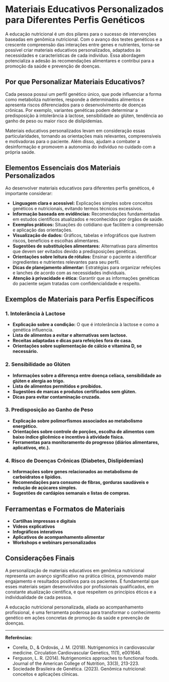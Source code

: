 
# Materiais Educativos Personalizados para Diferentes Perfis Genéticos

A educação nutricional é um dos pilares para o sucesso de intervenções baseadas em genômica nutricional. Com o avanço dos testes genéticos e a crescente compreensão das interações entre genes e nutrientes, torna-se possível criar materiais educativos personalizados, adaptados às necessidades e características de cada indivíduo. Essa abordagem potencializa a adesão às recomendações alimentares e contribui para a promoção da saúde e prevenção de doenças.

## Por que Personalizar Materiais Educativos?

Cada pessoa possui um perfil genético único, que pode influenciar a forma como metaboliza nutrientes, responde a determinados alimentos e apresenta riscos diferenciados para o desenvolvimento de doenças crônicas. Por exemplo, variantes genéticas podem determinar a predisposição à intolerância à lactose, sensibilidade ao glúten, tendência ao ganho de peso ou maior risco de dislipidemias.

Materiais educativos personalizados levam em consideração essas particularidades, tornando as orientações mais relevantes, compreensíveis e motivadoras para o paciente. Além disso, ajudam a combater a desinformação e promovem a autonomia do indivíduo no cuidado com a própria saúde.

## Elementos Essenciais dos Materiais Personalizados

Ao desenvolver materiais educativos para diferentes perfis genéticos, é importante considerar:

- **Linguagem clara e acessível:** Explicações simples sobre conceitos genéticos e nutricionais, evitando termos técnicos excessivos.
- **Informação baseada em evidências:** Recomendações fundamentadas em estudos científicos atualizados e reconhecidos por órgãos de saúde.
- **Exemplos práticos:** Situações do cotidiano que facilitem a compreensão e aplicação das orientações.
- **Visualização de dados:** Gráficos, tabelas e infográficos que ilustrem riscos, benefícios e escolhas alimentares.
- **Sugestões de substituições alimentares:** Alternativas para alimentos que devem ser evitados devido a predisposições genéticas.
- **Orientações sobre leitura de rótulos:** Ensinar o paciente a identificar ingredientes e nutrientes relevantes para seu perfil.
- **Dicas de planejamento alimentar:** Estratégias para organizar refeições e lanches de acordo com as necessidades individuais.
- **Atenção à privacidade e ética:** Garantir que as informações genéticas do paciente sejam tratadas com confidencialidade e respeito.

## Exemplos de Materiais para Perfis Específicos

### 1. Intolerância à Lactose

- **Explicação sobre a condição:** O que é intolerância à lactose e como a genética influencia.
- **Lista de alimentos a evitar e alternativas sem lactose.**
- **Receitas adaptadas e dicas para refeições fora de casa.**
- **Orientações sobre suplementação de cálcio e vitamina D, se necessário.**

### 2. Sensibilidade ao Glúten

- **Informações sobre a diferença entre doença celíaca, sensibilidade ao glúten e alergia ao trigo.**
- **Lista de alimentos permitidos e proibidos.**
- **Sugestões de marcas e produtos certificados sem glúten.**
- **Dicas para evitar contaminação cruzada.**

### 3. Predisposição ao Ganho de Peso

- **Explicação sobre polimorfismos associados ao metabolismo energético.**
- **Orientações sobre controle de porções, escolha de alimentos com baixo índice glicêmico e incentivo à atividade física.**
- **Ferramentas para monitoramento do progresso (diários alimentares, aplicativos, etc.).**

### 4. Risco de Doenças Crônicas (Diabetes, Dislipidemias)

- **Informações sobre genes relacionados ao metabolismo de carboidratos e lipídios.**
- **Recomendações para consumo de fibras, gorduras saudáveis e redução de açúcares simples.**
- **Sugestões de cardápios semanais e listas de compras.**

## Ferramentas e Formatos de Materiais

- **Cartilhas impressas e digitais**
- **Vídeos explicativos**
- **Infográficos interativos**
- **Aplicativos de acompanhamento alimentar**
- **Workshops e webinars personalizados**

## Considerações Finais

A personalização de materiais educativos em genômica nutricional representa um avanço significativo na prática clínica, promovendo maior engajamento e resultados positivos para os pacientes. É fundamental que esses materiais sejam desenvolvidos por profissionais qualificados, em constante atualização científica, e que respeitem os princípios éticos e a individualidade de cada pessoa.

A educação nutricional personalizada, aliada ao acompanhamento profissional, é uma ferramenta poderosa para transformar o conhecimento genético em ações concretas de promoção da saúde e prevenção de doenças.

---

**Referências:**

- Corella, D., & Ordovás, J. M. (2018). Nutrigenomics in cardiovascular medicine. Circulation Cardiovascular Genetics, 11(1), e001646.
- Ferguson, L. R. (2014). Nutrigenomics approaches to functional foods. Journal of the American College of Nutrition, 33(3), 213-223.
- Sociedade Brasileira de Genética. (2023). Genômica nutricional: conceitos e aplicações clínicas.
```
